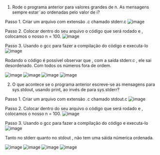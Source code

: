 1) Rode o programa anterior para valores grandes de n. As mensagens sempre estar˜ao ordenadas pelo valor de i?

Passo 1. Criar um arquivo com extensão .c chamado stderr.c
![image](https://github.com/yurinichimura/sistemaops/assets/139904028/d7ddb592-4bf4-4e13-a22f-57b9dd80a647)

Passo 2. Colocar dentro do seu arquivo o código que será rodado e , colocamos o nosso n = 100.
![image](https://github.com/yurinichimura/sistemaops/assets/139904028/707611c1-71df-407b-9977-87c63acfc010)


Passo 3. Usando o gcc para fazer a compilação do código e executa-lo
![image](https://github.com/yurinichimura/sistemaops/assets/139904028/5004b9d6-50f9-4fd6-8229-7515289baee2)

Rodando o código é possível observar que , com a saída stderr.c , ele sai desordenado. Com todos os números fora de ordem.

![image](https://github.com/yurinichimura/sistemaops/assets/139904028/1d0b145f-9b9e-4a66-bcd0-22a910318bc7)
![image](https://github.com/yurinichimura/sistemaops/assets/139904028/b4868fed-b114-4277-9554-24840abd20a2)
![image](https://github.com/yurinichimura/sistemaops/assets/139904028/e6f36187-a623-45d8-99f4-378e41fe0bd8)
![image](https://github.com/yurinichimura/sistemaops/assets/139904028/8b8e4a1e-419e-4850-a986-fb887f73d8e4)

2) O que acontece se o programa anterior escreve-se as mensagens para sys.stdout, usando print, ao invés de para sys.stderr?

Passo 1. Criar um arquivo com extensão .c chamado stdout.c
![image](https://github.com/yurinichimura/sistemaops/assets/139904028/b891f6bb-60dc-4258-8d54-a61921470bfd)

Passo 2. Colocar dentro do seu arquivo o código que será rodado e , colocamos o nosso n = 100.
![image](https://github.com/yurinichimura/sistemaops/assets/139904028/adb42be4-a0e7-4aeb-8c51-0e9d68f1fccd)

Passo 3. Usando o gcc para fazer a compilação do código e executa-lo
![image](https://github.com/yurinichimura/sistemaops/assets/139904028/fb0dfb75-4a74-4e36-a8c4-aeefb47e33cb)

Tanto no stderr quanto no stdout , não tem uma sáida númerica ordenada.

![image](https://github.com/yurinichimura/sistemaops/assets/139904028/1623c875-7913-4f6a-a962-840f82d3c9b8)
![image](https://github.com/yurinichimura/sistemaops/assets/139904028/532b896e-1821-423b-8dbf-07d17309815f)
![image](https://github.com/yurinichimura/sistemaops/assets/139904028/c21e2c3d-1aca-4a50-a2d8-910317057aa4)
![image](https://github.com/yurinichimura/sistemaops/assets/139904028/58f817bd-99e1-4f03-b8ef-12d703953a23)





